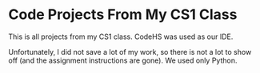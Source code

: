 # Code Projects From My CS1 Class
This is all projects from my CS1 class. CodeHS was used as our IDE. 

Unfortunately, I did not save a lot of my work, so there is not a lot to show off (and the assignment instructions are gone).
We used only Python.
